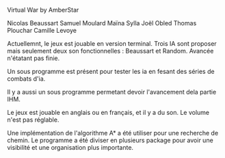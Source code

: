 Virtual War by AmberStar

Nicolas Beaussart
Samuel Moulard
Maïna Sylla
Joël Obled
Thomas Plouchar
Camille Levoye

Actuellemnt, le jeux est jouable en version terminal.
Trois IA sont proposer mais seulement deux son fonctionnelles : Beaussart et Random. Avancée n'étatant pas finie.

Un sous programme est présent pour tester les ia en fesant des séries de combats d'ia.

Il y a aussi un sous programme permetant devoir l'avancement dela partie IHM.

Le jeux est jouable en anglais ou en français, et il y a du son. Le volume n'est pas réglable.

Une implémentation de l'algorithme A* a été utiliser pour une recherche de chemin. Le programme a été diviser en plusieurs package pour avoir une visibilité et une organisation plus importante.